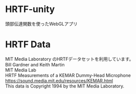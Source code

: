 ﻿# HRTF-unity
頭部伝達関数を使ったWebGLアプリ

# HRTF Data
MIT Media Laboratory のHRTFデータセットを利用しています。  
Bill Gardner and Keith Martin  
MIT Media Lab  
HRTF Measurements of a KEMAR Dummy-Head Microphone  
https://sound.media.mit.edu/resources/KEMAR.html  
This data is Copyright 1994 by the MIT Media Laboratory.   

